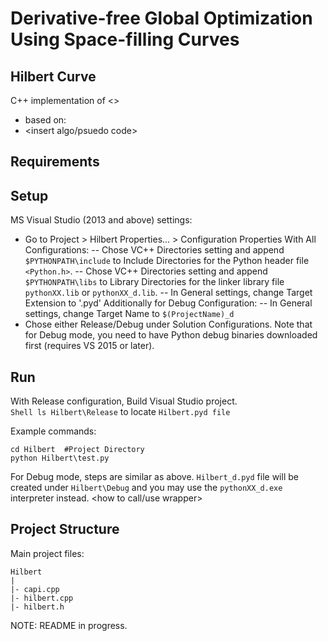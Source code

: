 # Derivative-free Global Optimization Using Space-filling Curves
## Hilbert Curve
C++ implementation of <>
- based on: <John Skilling> <insert link>
- <insert algo/psuedo code>

## Requirements

## Setup
MS Visual Studio (2013 and above) settings:
- Go to Project > Hilbert Properties... > Configuration Properties
With All Configurations:
-- Chose VC++ Directories setting and append ``$PYTHONPATH\include`` to Include Directories for the Python header file ``<Python.h>``.
-- Chose VC++ Directories setting and append ``$PYTHONPATH\libs`` to Library Directories for the linker library file ``pythonXX.lib`` or ``pythonXX_d.lib``.
-- In General settings, change Target Extension to '.pyd'
Additionally for Debug Configuration:
-- In General settings, change Target Name to ``$(ProjectName)_d``
- Chose either Release/Debug under Solution Configurations. Note that for Debug mode, you need to have Python debug binaries downloaded first (requires VS 2015 or later).

## Run
With Release configuration, Build Visual Studio project. <br>
```Shell ls Hilbert\Release``` to locate ``Hilbert.pyd file`` <br>

Example commands:
```Shell
cd Hilbert	#Project Directory
python Hilbert\test.py
```

For Debug mode, steps are similar as above. ``Hilbert_d.pyd`` file will be created under ``Hilbert\Debug`` and you may use the ``pythonXX_d.exe`` interpreter instead.
<how to call/use wrapper>

## Project Structure
Main project files:
```
Hilbert
|
|- capi.cpp
|- hilbert.cpp
|- hilbert.h
```
<file contents gist>

NOTE: README in progress.